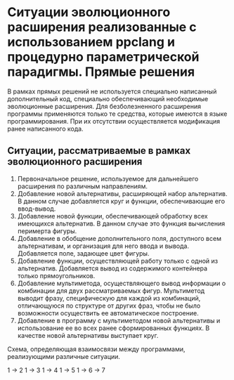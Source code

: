 # Ситуации эволюционного расширения реализованные с использованием ppclang и процедурно параметрической парадигмы. Прямые решения

В рамках прямых решений не используется специально написанный дополнительный код, специально обеспечивающий необходимые эволюционные расширения. Для безболезненного расширения программы применяются только те средства, которые имеются в языке программирования. При их отсутствии осуществляется модификация ранее написанного кода.

## Ситуации, рассматриваемые в рамках эволюционного расширения

1. Первоначальное решение, используемое для дальнейшего расширения по различным направлениям.
2. Добавление новой альтернативы, расширяющей набор альтернатив. В данном случае добавляется круг и функции, обеспечивающие его ввод-вывод.
3. Добавление новой функции, обеспечивающей обработку всех имеющихся альтернатив. В данном случае это функция вычисления перимерта фигуры.
4. Добавление в обобщение дополнительного поля, доступного всем альтернативам, и организация для него ввода и вывода. Добавляется поле, задающее цвет фигуры.
5. Добавление функции, осуществляющей работу только с одной из альтернатив. Добавляется вывод из содержимого контейнера только прямоугольников.
6. Добавление мультиметода, осуществляющего вывод информации о комбинации для двух рассматриваемых фигур. Мультиметод выводит фразу, специфическую для каждой из комбинаций, отличающуюся по структуре от других фраз, чтобы не было возможности осуществить ее автоматическое построение.
7. Добавление в программу с мультиметодом новой альтернативы и использование ее во всех ранее сформированных функциях. В качестве новой альтернативы выступает круг.

Схема, определяющая взаимосвязи между программами, реализующими различные ситуации.

1 -> 2
1 -> 3
1 -> 4
1 -> 5
1 -> 6 -> 7
